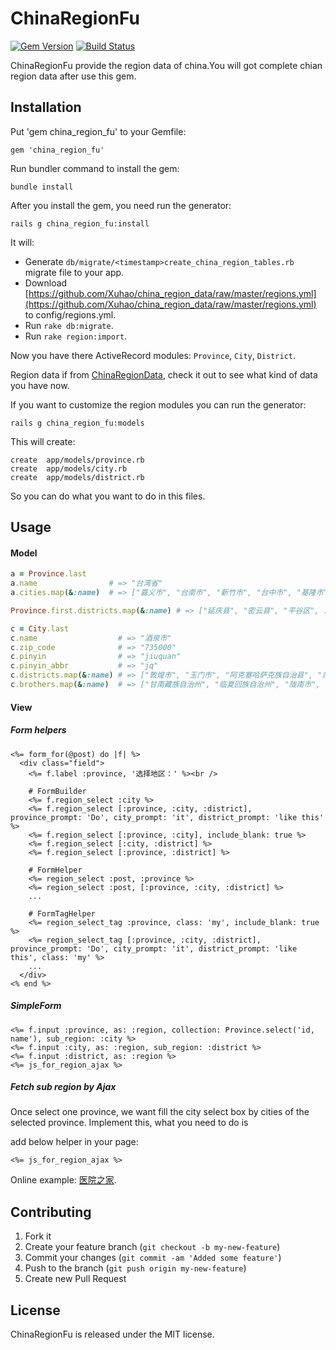 # ChinaRegionFu

[![Gem Version](https://badge.fury.io/rb/china_region_fu.png)](http://badge.fury.io/rb/china_region_fu)
[![Build Status](https://travis-ci.org/Xuhao/china_region_fu.png?branch=master)](https://travis-ci.org/Xuhao/china_region_fu)

ChinaRegionFu provide the region data of china.You will got complete chian region data after use this gem.

## Installation

Put 'gem china_region_fu' to your Gemfile:

    gem 'china_region_fu'

Run bundler command to install the gem:

    bundle install

After you install the gem, you need run the generator:

    rails g china_region_fu:install

   It will:
   * Generate `db/migrate/<timestamp>create_china_region_tables.rb` migrate file to your app.
   * Download [https://github.com/Xuhao/china_region_data/raw/master/regions.yml](https://github.com/Xuhao/china_region_data/raw/master/regions.yml) to config/regions.yml.
   * Run `rake db:migrate`.
   * Run `rake region:import`.

   Now you have there ActiveRecord modules: `Province`, `City`, `District`.

Region data if from [ChinaRegionData](https://github.com/Xuhao/china_region_data), check it out to see what kind of data you have now.

If you want to customize the region modules you can run the generator:

    rails g china_region_fu:models

   This will create:
   
    create  app/models/province.rb
    create  app/models/city.rb
    create  app/models/district.rb

   So you can do what you want to do in this files.

## Usage

#### Model

```ruby
a = Province.last
a.name                # => "台湾省"
a.cities.map(&:name)  # => ["嘉义市", "台南市", "新竹市", "台中市", "基隆市", "台北市"]

Province.first.districts.map(&:name) # => ["延庆县", "密云县", "平谷区", ...]

c = City.last
c.name                  # => "酒泉市"
c.zip_code              # => "735000"
c.pinyin                # => "jiuquan"
c.pinyin_abbr           # => "jq"
c.districts.map(&:name) # => ["敦煌市", "玉门市", "阿克塞哈萨克族自治县", "肃北蒙古族自治县", "安西县", ...]
c.brothers.map(&:name)  # => ["甘南藏族自治州", "临夏回族自治州", "陇南市", ...]
```

#### View

##### Form helpers

```erb
<%= form_for(@post) do |f| %>
  <div class="field">
    <%= f.label :province, '选择地区：' %><br />

    # FormBuilder
    <%= f.region_select :city %>
    <%= f.region_select [:province, :city, :district], province_prompt: 'Do', city_prompt: 'it', district_prompt: 'like this' %>
    <%= f.region_select [:province, :city], include_blank: true %>
    <%= f.region_select [:city, :district] %>
    <%= f.region_select [:province, :district] %>

    # FormHelper
    <%= region_select :post, :province %>
    <%= region_select :post, [:province, :city, :district] %>
    ...

    # FormTagHelper
    <%= region_select_tag :province, class: 'my', include_blank: true %>
    <%= region_select_tag [:province, :city, :district], province_prompt: 'Do', city_prompt: 'it', district_prompt: 'like this', class: 'my' %>
    ...
  </div>
<% end %>
```

##### SimpleForm

```erb
<%= f.input :province, as: :region, collection: Province.select('id, name'), sub_region: :city %>
<%= f.input :city, as: :region, sub_region: :district %>
<%= f.input :district, as: :region %>
<%= js_for_region_ajax %>
```

##### Fetch sub region by Ajax

Once select one province, we want fill the city select box by cities of the selected province. Implement this, what you need to do is

add below helper in your page:

```erb
<%= js_for_region_ajax %>
```

  Online example: [医院之家](http://www.yihub.com/ "医院").

## Contributing

1. Fork it
2. Create your feature branch (`git checkout -b my-new-feature`)
3. Commit your changes (`git commit -am 'Added some feature'`)
4. Push to the branch (`git push origin my-new-feature`)
5. Create new Pull Request

## License

ChinaRegionFu is released under the MIT license.

